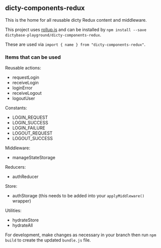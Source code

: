 ## dicty-components-redux

This is the home for all reusable dicty Redux content and middleware.

This project uses [rollup.js](https://rollupjs.org/guide/en) and can be installed by `npm install --save dictybase-playground/dicty-components-redux`.

These are used via `import { name } from "dicty-components-redux"`.

### Items that can be used

Reusable actions:

* requestLogin
* receiveLogin
* loginError
* receiveLogout
* logoutUser

Constants:

* LOGIN_REQUEST
* LOGIN_SUCCESS
* LOGIN_FAILURE
* LOGOUT_REQUEST
* LOGOUT_SUCCESS

Middleware:

* manageStateStorage

Reducers:

* authReducer

Store:

* authStorage (this needs to be added into your `applyMiddleware()` wrapper)

Utilities:

* hydrateStore
* hydrateAll

For development, make changes as necessary in your branch then run `npm build` to create the updated `bundle.js` file.
